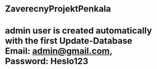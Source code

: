 # ZaverecnyProjektPenkala
# admin user is created automatically with the first Update-Database Email: admin@gmail.com, Password: Heslo123
